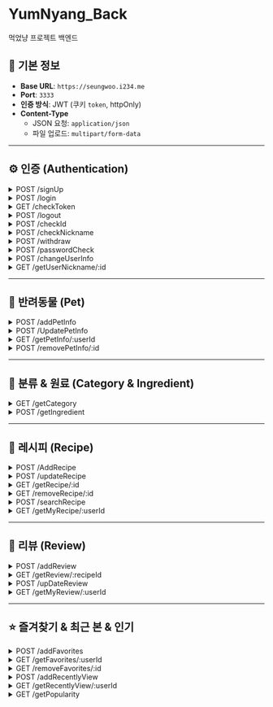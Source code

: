 # YumNyang_Back

먹었냥 프로젝트 백엔드

## 🔧 기본 정보

- **Base URL**: `https://seungwoo.i234.me`
- **Port**: `3333`
- **인증 방식**: JWT (쿠키 `token`, httpOnly)
- **Content-Type**
  - JSON 요청: `application/json`
  - 파일 업로드: `multipart/form-data`

---

## ⚙️ 인증 (Authentication)

<details>
<summary>POST /signUp</summary>

- **설명**: 신규 사용자 회원가입
- **Request Body** (`application/json`):
  ```json
  {
    "email": "user@example.com",
    "nickname": "nick",
    "password": "plain_password",
    "name": "뽀삐", // 선택(반려동물 등록 시 필요)
    "type": "dog", // 선택(반려동물 등록 시 필요)
    "age": 3 // 선택
  }
  ```
- **Response**:
  - `200 OK`
    ```json
    { "message": "회원가입이 완료되었습니다." }
    ```
  - `500 Internal Server Error`
    ```json
    { "error": "회원가입에 실패했습니다." }
    ```

</details>

<details>
<summary>POST /login</summary>

- **설명**: 로그인 (JWT 발급)
- **Request Body** (`application/json`):
  ```json
  {
    "email": "user@example.com",
    "password": "plain_password"
  }
  ```
- **Response**:
  - `200 OK`
    ```json
    { "message": "nick님 환영합니다.", "number": 1 }
    ```
    - 쿠키에 `token` 설정 (30분 유효, httpOnly)
  - `401 Unauthorized` (비밀번호 5회 이상 실패)
    ```json
    {
      "message": "패스워드 5회 이상 실패했습니다.\n비밀번호 변경 후 다시 시도해주세요."
    }
    ```
  - `404 Not Found` (아이디/비밀번호 불일치)
    ```json
    { "message": "아이디 또는 패스워드가 올바르지않습니다." }
    ```
  - `500 Internal Server Error`
    ```json
    { "error": "로그인 중 오류가 발생했습니다." }
    ```

</details>

<details>
<summary>GET /checkToken</summary>

- **설명**: 토큰 검증 및 갱신
- **Headers**: `Cookie: token=...`
- **Response**:
  - `200 OK`
    ```json
    {
      "authenticated": true,
      "user": { "email": "user@example.com" }
    }
    ```
    - 쿠키 `token` 재설정
  - `401 Unauthorized` (토큰 없음/만료)
    ```json
    { "message": "토큰이 없습니다." }
    ```
    또는
    ```json
    { "message": "유효하지 않은 토큰입니다." }
    ```
  - `500 Internal Server Error`
    ```json
    { "error": "비정상적 접근입니다." }
    ```

</details>

<details>
<summary>POST /logout</summary>

- **설명**: 로그아웃 (토큰 삭제)
- **Headers**: `Cookie: token=...`
- **Response**:
  - `200 OK`
    ```json
    { "message": "로그아웃되었습니다." }
    ```
  - `500 Internal Server Error`
    ```json
    { "error": "로그아웃에 실패했습니다." }
    ```

</details>

<details>
<summary>POST /checkId</summary>

- **설명**: 이메일(아이디) 중복 확인
- **Request Body** (`application/json`):
  ```json
  { "email": "user@example.com" }
  ```
- **Response**:
  - `200 OK` `{ "message": "사용가능한 아이디입니다." }`
  - `404 Not Found` `{ "message": "존재하는 아이디입니다." }`
  - `500 Internal Server Error` `{ "error": "서버에 문제가 발생했습니다." }`
  </details>

<details>
<summary>POST /checkNickname</summary>

- **설명**: 닉네임 중복 확인
- **Request Body** (`application/json`):
  ```json
  { "nickname": "nickname" }
  ```
- **Response**:
  - `200 OK` `{ "message": "사용가능한 닉네임입니다." }`
  - `404 Not Found` `{ "message": "존재하는 닉네임입니다." }`
  - `500 Internal Server Error` `{ "error": "서버에 문제가 발생했습니다." }`
  </details>

<details>
<summary>POST /withdraw</summary>

- **설명**: 회원 탈퇴
- **Request Body** (`application/json`):
  ```json
  {
    "id": 1,
    "email": "user@example.com",
    "password": "plain_password"
  }
  ```
- **Response**:
  - `200 OK` `{ "message": "회원탈퇴되었습니다." }`
  - `404 Bad Request` `{ "message": "올바르지못한 형식입니다." }`
  - `500 Internal Server Error` `{ "error": "회원탈퇴에 실패했습니다." }`
  </details>

<details>
<summary>POST /passwordCheck</summary>

- **설명**: 비밀번호 확인
- **Request Body** (`application/json`):
  ```json
  {
    "id": 1,
    "email": "user@example.com",
    "password": "plain_password"
  }
  ```
- **Response**:
  - `200 OK` `{ "message": "비밀번호가 확인되었습니다." }`
  - `404 Not Found` `{ "message": "패스워드가 올바르지않습니다." }`
  - `500 Internal Server Error` `{ "error": "서버에 오류가 발생했습니다." }`
  </details>

<details>
<summary>POST /changeUserInfo</summary>

- **설명**: 사용자 정보(닉네임/비밀번호) 변경
- **Request Body** (`application/json`):
  ```json
  {
    "id": 1,
    "nickname": "newNick", // 선택
    "password": "newPassword" // 선택
  }
  ```
- **Response**:
  - `200 OK` `{ "message": "회원정보 변경이 완료되었습니다." }`
  - `500 Internal Server Error` `{ "error": "회원 정보 변경에 실패했습니다." }`
  </details>

<details>
<summary>GET /getUserNickname/:id</summary>

- **설명**: 사용자 조회
- **Response**:
  - `200 OK` `{  "nickname": "userNickname" }`
  - `404 Not Found` `{ "message": "유저가 존재하지않습니다." }`
  - `500 Internal Server Error` `{ "error": "유저 정보를 가져오는데 실패했습니다." }`
  </details>

---

## 🐶 반려동물 (Pet)

<details>
<summary>POST /addPetInfo</summary>

- **설명**: 반려동물 정보 등록
- **Request Body** (`application/json`):
  ```json
  {
    "userId": 1,
    "name": "뽀삐",
    "type": "dog",
    "age": 3 // 선택
  }
  ```
- **Response**:
  - `200 OK` `{ "message": "펫 정보가 입력되었습니다." }`
  - `500 Internal Server Error` `{ "error": "반려동물 정보를 입력하는데 실패했습니다." }`

</details>

<details>
<summary>POST /UpdatePetInfo</summary>

- **설명**: 반려동물 정보 수정
- **Request Body**:
  ```json
  {
    "id": 10,
    "userId": 1,
    "name": "뽀삐",
    "type": "dog",
    "age": 4 //선택
  }
  ```
- **Response**:
  - `200 OK` `{ "message": "펫 정보가 변경되었습니다." }`
  - `500 Internal Server Error` `{ "error": "반려동물 정보를 변경하는데 실패했습니다." }`

</details>

<details>
<summary>GET /getPetInfo/:userId</summary>

- **설명**: 반려동물 정보 조회
- **Response**:
  - `200 OK` `{ "pets": [ /* 배열 */ ] }`
  - `404 Not Found` `{ "message": "등록된 펫이 없습니다." }`
  - `500 Internal Server Error` `{ "error": "반려동물 정보를 가져오는데 실패했습니다." }`

</details>

<details>
<summary>POST /removePetInfo/:id</summary>

- **설명**: 반려동물 정보 삭제
- **Response**:
  - `200 OK` `{ "message": "반려동물 정보를 삭제했습니다." }`
  - `500 Internal Server Error` `{ "error": "반려동물 정보를 삭제하는데 실패했습니다." }`

</details>

---

## 🍱 분류 & 원료 (Category & Ingredient)

<details>
<summary>GET /getCategory</summary>

- **설명**: 원료 대분류 코드 목록 (XML → JSON)
- **Response**:
  - `200 OK`
    ```json
    { "category": [ { "code": "402001", "codeNm": "농산물" }, ... ] }
    ```
  - `500 Internal Server Error`

</details>

<details>
<summary>POST /getIngredient</summary>

- **설명**: 원료 상세 목록 (XML → JSON)
- **Request Body**:
  ```json
  { "upperListSel": "402003" }
  ```
- **Response**:
  - `200 OK` `{ "ingredient": [ /* 배열 */ ] }`
  - `500 Internal Server Error`

</details>

---

## 🥘 레시피 (Recipe)

<details>
<summary>POST /AddRecipe</summary>

- **설명**: 레시피 추가
- **Content-Type**: `multipart/form-data`
- **Form Data**:
  - `images`: 파일 최대 10개 // 선택
  - `userId`, `title`, `description[]`, `targetPetType`, `foodCategory`, `cookingTimeLimit`, `level`, `caloriesPerServing`, `favoritesCount`, `carbs`, `protein`, `fat`, `calcium`, `phosphorus`, `moisture`, `fiber`
  - `ingredientsName[]`, `ingredientsAmount[]`, `ingredientsUnit[]` // 선택
- **Response**:
  - `200 OK` `{ "message": "레시피 추가가 완료되었습니다." }`
  - `500 Internal Server Error`

</details>

<details>
<summary>POST /updateRecipe</summary>

- **설명**: 레시피 수정
- **Content-Type**: `multipart/form-data`
- **Form Data**:
  - `recipeId`
  - `keepUrls`, `newImages` 파일 최대 10개(변경되지않은 이미지, 변경된 이미지) // 선택
  - `userId`, `title`, `description[]`, `descriptionChange[]`, `mainChange`, `targetPetType`, `foodCategory`, `cookingTimeLimit`, `level`, `caloriesPerServing`, `favoritesCount`, `carbs`, `protein`, `fat`, `calcium`, `phosphorus`, `moisture`, `fiber`
  - `ingredientsName`, `ingredientsAmount`, `ingredientsUnit` //선택
- **Response**:
  - `200 OK` `{ "message": "레시피가 수정되었습니다." }`
  - `500 Internal Server Error`

</details>

<details>
<summary>GET /getRecipe/:id</summary>

- **설명**: 레시피 조회 (조회수 증가)
- **Response**:
  - `200 OK` `{ "recipe": { /* RECIPES */ }, "description": [ /* DESCRIPTION */ ],  "ingredient": [ /* INGREDIENT */ ]}`
  - `404 Not Found` `{ "message": "레시피가 존재하지않습니다." }`
  - `500 Internal Server Error`

</details>

<details>
<summary>GET /removeRecipe/:id</summary>

- **설명**: 레시피 삭제 (이미지 파일 삭제 포함)
- **Response**:
  - `200 OK` `{ "message": "레시피가 삭제되었습니다." }`
  - `500 Internal Server Error`

</details>

<details>
<summary>POST /searchRecipe</summary>

- **설명**: 레시피 검색 (반려동물/분류/원료)
- **Request Body**:
  ```json
  { "pet": "dog", "food": "meat", "ingredient": "salmon" } // 선택
  ```
- **Response**:
  - `200 OK` `{ "recipe": [ /* 배열 */ ] }`
  - `500 Internal Server Error`

</details>

<details>
<summary>GET /getMyRecipe/:userId</summary>

- **설명**: 사용자별 레시피 목록
- **Response**:
  - `200 OK` `{ "recipe": [ { "ID", "MAIN_IMAGE_URL", "TITLE" }, ... ] }`
  - `404 Not Found` `{ "message": "레시피가 없습니다." }`
  - `500 Internal Server Error`

</details>

---

## 💬 리뷰 (Review)

<details>
<summary>POST /addReview</summary>

- **설명**: 리뷰 추가
- **Request Body**:
  ```json
  { "recipeId": 1, "userId": 2, "ratingScore": 4, "commentText": "맛있어요!" }
  ```
- **Response**:
  - `200 OK` `{ "message": "리뷰가 정상적으로 등록되었습니다." }`
  - `500 Internal Server Error`

</details>

<details>
<summary>GET /getReview/:recipeId</summary>

- **설명**: 레시피별 리뷰 조회
- **Response**:
  - `200 OK` `{ "review": [ /* 배열 */ ] }`
  - `404 Not Found` `{ "error": "리뷰가 없습니다." }`
  - `500 Internal Server Error`

</details>

<details>
<summary>POST /upDateReview</summary>

- **설명**: 리뷰 수정/삭제
- **Request Body**:
  ```json
  { "id": 5, "type": "update", "ratingScore": 3, "commentText": "괜찮아요" }
  ```
- **Response**:
  - `200 OK` `{ "message": "업데이트 성공" }` or `{ "message": "삭제 성공" }`
  - `500 Internal Server Error`

</details>

<details>
<summary>GET /getMyReview/:userId</summary>

- **설명**: 사용자별 리뷰 조회
- **Response**:
  - `200 OK` `{ "reviews": [ /* 배열 */ ] }`
  - `404 Not Found` `{ "message": "리뷰가 없습니다." }`
  - `500 Internal Server Error`

</details>

---

## ⭐ 즐겨찾기 & 최근 본 & 인기

<details>
<summary>POST /addFavorites</summary>

- **설명**: 즐겨찾기 추가
- **Request Body**:
  ```json
  { "userId": 2, "recipeId": 1 }
  ```
- **Response**:
  - `200 OK` `{ "message": "즐겨찾기 추가" }`
  - `500 Internal Server Error`

</details>

<details>
<summary>GET /getFavorites/:userId</summary>

- **설명**: 즐겨찾기 조회
- **Response**:
  - `200 OK` `{ "favorites": [ /* 배열 */ ] }`
  - `500 Internal Server Error`

</details>

<details>
<summary>GET /removeFavorites/:id</summary>

- **설명**: 즐겨찾기 삭제
- **Response**:
  - `200 OK` `{ "message": "즐겨찾기 삭제" }`
  - `500 Internal Server Error`

</details>

<details>
<summary>POST /addRecentlyView</summary>

- **설명**: 최근 본 레시피 추가
- **Request Body**:
  ```json
  { "userId": 2, "recipeId": 1 }
  ```
- **Response**:
  - `200 OK` `{ "message": "최근 본 레시피 추가 완료" }`
  - `500 Internal Server Error`

</details>

<details>
<summary>GET /getRecentlyView/:userId</summary>

- **설명**: 최근 본 레시피 조회
- **Response**:
  - `200 OK` `{ "recentlyView": [ /* 배열 */ ] }`
  - `500 Internal Server Error`

</details>

<details>
<summary>GET /getPopularity</summary>

- **설명**: 상위 5개 인기 레시피
- **Response**:
  - `200 OK` `{ "popularity": [ /* 배열 */ ] }`
  - `500 Internal Server Error`

</details>
